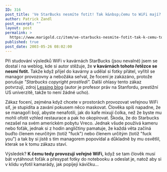 ```yaml
---
ID: 316
post_title: 'Ve StarBucks nesmíte fotit! Tak k&nbsp;čemu to WiFi mají?'
author: Patrick Zandl
post_excerpt: ""
layout: post
permalink: >
  https://www.marigold.cz/item/ve-starbucks-nesmite-fotit-tak-k-cemu-to-wifi-maji
published: true
post_date: 2003-05-26 08:02:00
---
```

<P>Při studování výsledků WiFi v kavárnách StarBucks (jsou nevalné) jsem se dostal i na weblog, kde si autor stěžuje, že <STRONG>v kavárnách tohoto řetězce se nesmí fotit.</STRONG> Takže když přijel do kavárny a udělal si fotky přátel, vyřítil se managor provozovny a nebožáka seřval, že focení je zakázáno, protože porušuje <EM>"Starbucks copyright prostředí".</EM> Další ohlasy tento zákaz potvrzují, zdroj <A href="http://cyberlaw.stanford.edu/lessig/blog/archives/2003_05.shtml#001223" target=_blank>Lessing blog</A> (autor je profesor práv na Stanfordu, prestižní US univerzitě, takže to není žádné ucho).</P>
<P>Zákaz focení, zejména když chcete v prostorách provozovat veřejnou WiFi síť, je stupidita a zavání pokusem něco maskovat. Člověka spíš napadne, že se managoři bojí, abyste nenafotili, jak do kafe mixují čolka, než že byste mu mohli ofotit vzhled restaurace a pak ho okopírovat. Škoda, že do Starbucks nezašel na svém americkém pobytu Vreco. Jednak všude používá kameru nebo foťák, jednak si z hodin angličtiny pamatuje, že každá věta začíná buďto členem neurčitým (totiž "fuck") nebo členem určitým (totiž "fuck you") a tak by si jistě s tím managorem popovídal a důkladně by mu osvětlil, kterak se k tomu zákazu staví. </P>
<P>Výsledek? <STRONG>K čemu tedy provozují veřejné WiFi,</STRONG> když se tam člověk musí bát vytáhnout foťák a přesypat fotky do notebooku a odeslat je, natož aby si v klidu vyfotil kamarády, jak popíjejí kávičku...</P>